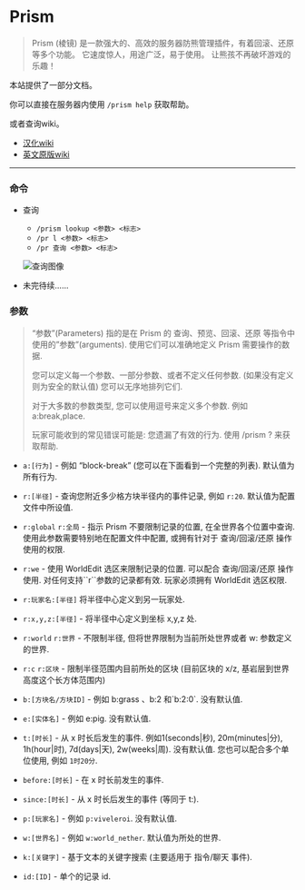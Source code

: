 # Prism
> Prism (棱镜) 是一款强大的、高效的服务器防熊管理插件，有着回滚、还原等多个功能。 它速度惊人，用途广泛，易于使用。 让熊孩不再破坏游戏的乐趣！

本站提供了一部分文档。

你可以直接在服务器内使用 `/prism help` 获取帮助。

或者查询wiki。

* [汉化wiki](https://prism-cn.readthedocs.io/zh-cn/latest/index.html)
* [英文原版wiki](https://prism-bukkit.readthedocs.io/en/latest/Welcome.html)

---

### 命令

* 查询
  * `/prism lookup <参数> <标志>`
  * `/pr l <参数> <标志>`
  * `/pr 查询 <参数> <标志>`
  
  ![查询图像](https://prism-cn.readthedocs.io/zh-cn/latest/_images/prism_standard_display.png)

* 未完待续......

### 参数

> “参数”(Parameters) 指的是在 Prism 的 查询、预览、回滚、还原 等指令中使用的”参数”(arguments). 使用它们可以准确地定义 Prism 需要操作的数据.
> 
> 您可以定义每一个参数、一部分参数、或者不定义任何参数. (如果没有定义则为安全的默认值) 您可以无序地排列它们.
> 
> 对于大多数的参数类型, 您可以使用逗号来定义多个参数. 例如 a:break,place.
> 
> 玩家可能收到的常见错误可能是: 您遗漏了有效的行为. 使用 /prism ? 来获取帮助.
>  
+   `a:[行为]` - 例如 “block-break” (您可以在下面看到一个完整的列表). 默认值为所有行为.
    
+   `r:[半径]` - 查询您附近多少格方块半径内的事件记录, 例如 `r:20`. 默认值为配置文件中所设值.
    
+   `r:global` `r:全局` - 指示 Prism 不要限制记录的位置, 在全世界各个位置中查询. 使用此参数需要特别地在配置文件中配置, 或拥有针对于 查询/回滚/还原 操作使用的权限.
    
+   `r:we` - 使用 WorldEdit 选区来限制记录的位置. 可以配合 查询/回滚/还原 操作使用. 对任何支持\`\`r\`\`参数的记录都有效. 玩家必须拥有 WorldEdit 选区权限.
    
+   `r:玩家名:[半径]` 将半径中心定义到另一玩家处.
    
+   `r:x,y,z:[半径]` - 将半径中心定义到坐标 x,y,z 处.
    
+   `r:world` `r:世界` - 不限制半径, 但将世界限制为当前所处世界或者 w: 参数定义的世界.
    
+   `r:c` `r:区块` - 限制半径范围内目前所处的区块 (目前区块的 x/z, 基岩层到世界高度这个长方体范围内)
    
+   `b:[方块名/方块ID]` - 例如 b:grass 、b:2 和\`b:2:0\`. 没有默认值.
    
+   `e:[实体名]` - 例如 e:pig. 没有默认值.
    
+   `t:[时长]` - 从 x 时长后发生的事件. 例如1(seconds|秒), 20m(minutes|分), 1h(hour|时), 7d(days|天), 2w(weeks|周). 没有默认值. 您也可以配合多个单位使用, 例如 `1时20分`.
    
+   `before:[时长]` - 在 x 时长前发生的事件.
    
+   `since:[时长]` - 从 x 时长后发生的事件 (等同于 t:).
    
+   `p:[玩家名]` - 例如 `p:viveleroi`. 没有默认值.
    
+   `w:[世界名]` - 例如 `w:world_nether`. 默认值为所处的世界.
    
+   `k:[关键字]` - 基于文本的关键字搜索 (主要适用于 指令/聊天 事件).
    
+   `id:[ID]` - 单个的记录 id.